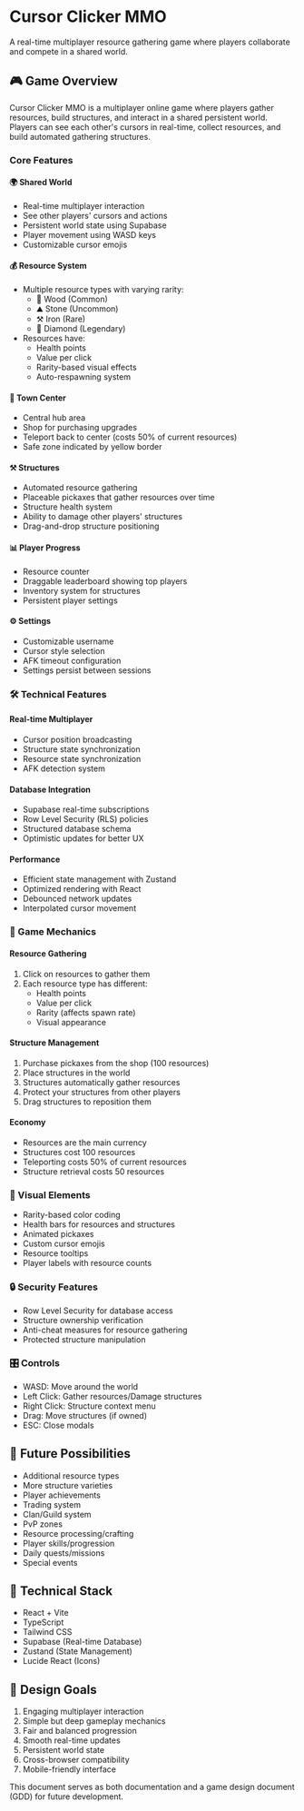 # Cursor Clicker MMO

A real-time multiplayer resource gathering game where players collaborate and compete in a shared world.

## 🎮 Game Overview

Cursor Clicker MMO is a multiplayer online game where players gather resources, build structures, and interact in a shared persistent world. Players can see each other's cursors in real-time, collect resources, and build automated gathering structures.

### Core Features

#### 🌍 Shared World
- Real-time multiplayer interaction
- See other players' cursors and actions
- Persistent world state using Supabase
- Player movement using WASD keys
- Customizable cursor emojis

#### 💰 Resource System
- Multiple resource types with varying rarity:
  - 🌳 Wood (Common)
  - ⛰️ Stone (Uncommon)
  - ⚒️ Iron (Rare)
  - 💎 Diamond (Legendary)
- Resources have:
  - Health points
  - Value per click
  - Rarity-based visual effects
  - Auto-respawning system

#### 🏰 Town Center
- Central hub area
- Shop for purchasing upgrades
- Teleport back to center (costs 50% of current resources)
- Safe zone indicated by yellow border

#### ⚒️ Structures
- Automated resource gathering
- Placeable pickaxes that gather resources over time
- Structure health system
- Ability to damage other players' structures
- Drag-and-drop structure positioning

#### 📊 Player Progress
- Resource counter
- Draggable leaderboard showing top players
- Inventory system for structures
- Persistent player settings

#### ⚙️ Settings
- Customizable username
- Cursor style selection
- AFK timeout configuration
- Settings persist between sessions

### 🛠️ Technical Features

#### Real-time Multiplayer
- Cursor position broadcasting
- Structure state synchronization
- Resource state synchronization
- AFK detection system

#### Database Integration
- Supabase real-time subscriptions
- Row Level Security (RLS) policies
- Structured database schema
- Optimistic updates for better UX

#### Performance
- Efficient state management with Zustand
- Optimized rendering with React
- Debounced network updates
- Interpolated cursor movement

### 🎯 Game Mechanics

#### Resource Gathering
1. Click on resources to gather them
2. Each resource type has different:
   - Health points
   - Value per click
   - Rarity (affects spawn rate)
   - Visual appearance

#### Structure Management
1. Purchase pickaxes from the shop (100 resources)
2. Place structures in the world
3. Structures automatically gather resources
4. Protect your structures from other players
5. Drag structures to reposition them

#### Economy
- Resources are the main currency
- Structures cost 100 resources
- Teleporting costs 50% of current resources
- Structure retrieval costs 50 resources

### 🎨 Visual Elements
- Rarity-based color coding
- Health bars for resources and structures
- Animated pickaxes
- Custom cursor emojis
- Resource tooltips
- Player labels with resource counts

### 🔒 Security Features
- Row Level Security for database access
- Structure ownership verification
- Anti-cheat measures for resource gathering
- Protected structure manipulation

### 🎛️ Controls
- WASD: Move around the world
- Left Click: Gather resources/Damage structures
- Right Click: Structure context menu
- Drag: Move structures (if owned)
- ESC: Close modals

## 🚀 Future Possibilities
- Additional resource types
- More structure varieties
- Player achievements
- Trading system
- Clan/Guild system
- PvP zones
- Resource processing/crafting
- Player skills/progression
- Daily quests/missions
- Special events

## 🔧 Technical Stack
- React + Vite
- TypeScript
- Tailwind CSS
- Supabase (Real-time Database)
- Zustand (State Management)
- Lucide React (Icons)

## 🎯 Design Goals
1. Engaging multiplayer interaction
2. Simple but deep gameplay mechanics
3. Fair and balanced progression
4. Smooth real-time updates
5. Persistent world state
6. Cross-browser compatibility
7. Mobile-friendly interface

This document serves as both documentation and a game design document (GDD) for future development.